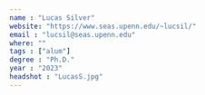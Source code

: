 ```yaml
---
name : "Lucas Silver"
website: "https://www.seas.upenn.edu/~lucsil/"
email : "lucsil@seas.upenn.edu"
where: ""
tags : ["alum"]
degree : "Ph.D."
year : "2023"
headshot : "LucasS.jpg"
---
```

